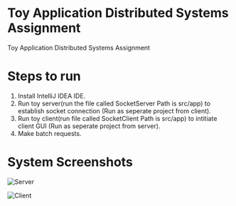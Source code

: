 # Toy Application Distributed Systems Assignment
 Toy Application Distributed Systems Assignment
 
# Steps to run
1. Install IntelliJ IDEA IDE.
2. Run toy server(run the file called SocketServer Path is src/app) to establish socket connection (Run as seperate project from client).
3. Run toy client(run file called SocketClient Path is src/app) to intitiate client GUI (Run as seperate project from server).
4. Make batch requests.

# System Screenshots

![Server](https://user-images.githubusercontent.com/38886126/89120221-3f0dd500-d4bd-11ea-8e2e-87c823e8be1d.png)

![Client](https://user-images.githubusercontent.com/38886126/89120329-1a662d00-d4be-11ea-858f-d55f78dce07f.png)



